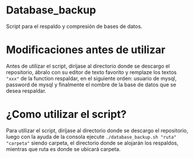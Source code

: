# Database_backup
Script para el respaldo y compresión de bases de datos.

# Modificaciones antes de utilizar
Antes de utilizar el script, diríjase al directorio donde se descargo el repositorio, ábralo con su editor de texto favorito 
y remplaze los textos ```"xxx"``` de la function respaldar, en el siguiente orden: usuario de mysql, password de mysql y finalmente el nombre de la base de datos que se desea respaldar.

# ¿Como utilizar el script?
Para utilizar el script, diríjase al directorio donde se descargo el repositorio, luego con la ayuda de la 
consola ejecute ```./database_backup.sh "ruta" "carpeta"``` siendo carpeta, el directorio donde se alojarán los respaldos, 
mientras que ruta es donde se ubicará carpeta.
